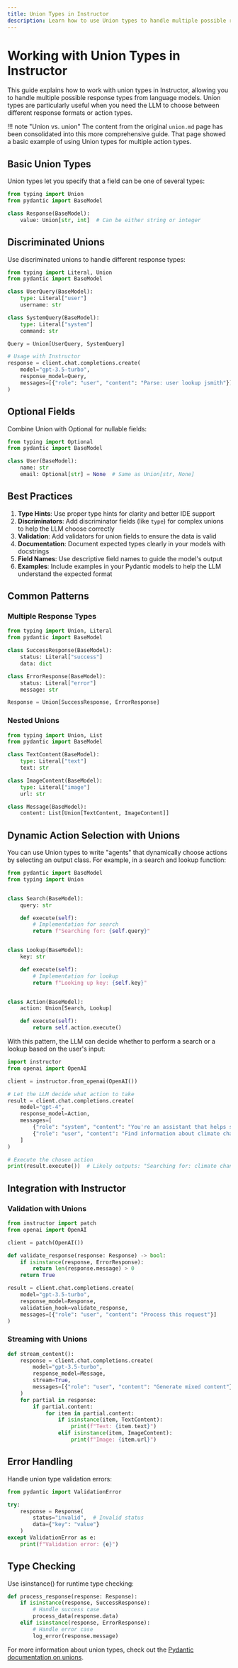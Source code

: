 ```yaml
---
title: Union Types in Instructor
description: Learn how to use Union types to handle multiple possible response types in Instructor
---
```


# Working with Union Types in Instructor

This guide explains how to work with union types in Instructor, allowing you to handle multiple possible response types from language models. Union types are particularly useful when you need the LLM to choose between different response formats or action types.

!!! note "Union vs. union"
    The content from the original `union.md` page has been consolidated into this more comprehensive guide. That page showed a basic example of using Union types for multiple action types.

## Basic Union Types

Union types let you specify that a field can be one of several types:

```python
from typing import Union
from pydantic import BaseModel

class Response(BaseModel):
    value: Union[str, int]  # Can be either string or integer
```

## Discriminated Unions

Use discriminated unions to handle different response types:

```python
from typing import Literal, Union
from pydantic import BaseModel

class UserQuery(BaseModel):
    type: Literal["user"]
    username: str

class SystemQuery(BaseModel):
    type: Literal["system"]
    command: str

Query = Union[UserQuery, SystemQuery]

# Usage with Instructor
response = client.chat.completions.create(
    model="gpt-3.5-turbo",
    response_model=Query,
    messages=[{"role": "user", "content": "Parse: user lookup jsmith"}]
)
```

## Optional Fields

Combine Union with Optional for nullable fields:

```python
from typing import Optional
from pydantic import BaseModel

class User(BaseModel):
    name: str
    email: Optional[str] = None  # Same as Union[str, None]
```

## Best Practices

1. **Type Hints**: Use proper type hints for clarity and better IDE support
2. **Discriminators**: Add discriminator fields (like `type`) for complex unions to help the LLM choose correctly
3. **Validation**: Add validators for union fields to ensure the data is valid
4. **Documentation**: Document expected types clearly in your models with docstrings
5. **Field Names**: Use descriptive field names to guide the model's output
6. **Examples**: Include examples in your Pydantic models to help the LLM understand the expected format

## Common Patterns

### Multiple Response Types
```python
from typing import Union, Literal
from pydantic import BaseModel

class SuccessResponse(BaseModel):
    status: Literal["success"]
    data: dict

class ErrorResponse(BaseModel):
    status: Literal["error"]
    message: str

Response = Union[SuccessResponse, ErrorResponse]
```

### Nested Unions
```python
from typing import Union, List
from pydantic import BaseModel

class TextContent(BaseModel):
    type: Literal["text"]
    text: str

class ImageContent(BaseModel):
    type: Literal["image"]
    url: str

class Message(BaseModel):
    content: List[Union[TextContent, ImageContent]]
```

## Dynamic Action Selection with Unions

You can use Union types to write "agents" that dynamically choose actions by selecting an output class. For example, in a search and lookup function:

```python
from pydantic import BaseModel
from typing import Union


class Search(BaseModel):
    query: str

    def execute(self):
        # Implementation for search
        return f"Searching for: {self.query}"


class Lookup(BaseModel):
    key: str

    def execute(self):
        # Implementation for lookup
        return f"Looking up key: {self.key}"


class Action(BaseModel):
    action: Union[Search, Lookup]

    def execute(self):
        return self.action.execute()
```

With this pattern, the LLM can decide whether to perform a search or a lookup based on the user's input:

```python
import instructor
from openai import OpenAI

client = instructor.from_openai(OpenAI())

# Let the LLM decide what action to take
result = client.chat.completions.create(
    model="gpt-4",
    response_model=Action,
    messages=[
        {"role": "system", "content": "You're an assistant that helps search or lookup information."},
        {"role": "user", "content": "Find information about climate change"}
    ]
)

# Execute the chosen action
print(result.execute())  # Likely outputs: "Searching for: climate change"
```

## Integration with Instructor

### Validation with Unions
```python
from instructor import patch
from openai import OpenAI

client = patch(OpenAI())

def validate_response(response: Response) -> bool:
    if isinstance(response, ErrorResponse):
        return len(response.message) > 0
    return True

result = client.chat.completions.create(
    model="gpt-3.5-turbo",
    response_model=Response,
    validation_hook=validate_response,
    messages=[{"role": "user", "content": "Process this request"}]
)
```

### Streaming with Unions
```python
def stream_content():
    response = client.chat.completions.create(
        model="gpt-3.5-turbo",
        response_model=Message,
        stream=True,
        messages=[{"role": "user", "content": "Generate mixed content"}]
    )
    for partial in response:
        if partial.content:
            for item in partial.content:
                if isinstance(item, TextContent):
                    print(f"Text: {item.text}")
                elif isinstance(item, ImageContent):
                    print(f"Image: {item.url}")
```

## Error Handling

Handle union type validation errors:

```python
from pydantic import ValidationError

try:
    response = Response(
        status="invalid",  # Invalid status
        data={"key": "value"}
    )
except ValidationError as e:
    print(f"Validation error: {e}")
```

## Type Checking

Use isinstance() for runtime type checking:

```python
def process_response(response: Response):
    if isinstance(response, SuccessResponse):
        # Handle success case
        process_data(response.data)
    elif isinstance(response, ErrorResponse):
        # Handle error case
        log_error(response.message)
```

For more information about union types, check out the [Pydantic documentation on unions](https://docs.pydantic.dev/latest/concepts/types/#unions).
